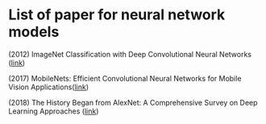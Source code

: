 
# List of paper for neural network models


(2012) ImageNet Classification with Deep Convolutional Neural Networks ([link](https://proceedings.neurips.cc/paper/2012/file/c399862d3b9d6b76c8436e924a68c45b-Paper.pdf))

(2017) MobileNets: Efficient Convolutional Neural Networks for Mobile Vision Applications([link](https://arxiv.org/abs/1704.04861))

(2018) The History Began from AlexNet: A Comprehensive Survey on Deep Learning Approaches ([link](https://arxiv.org/abs/1803.01164v2))

